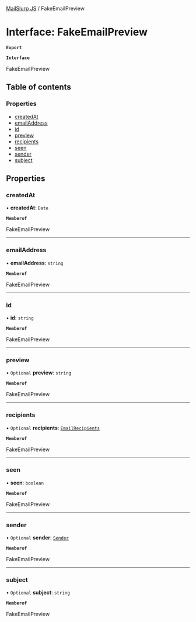 [MailSlurp JS](../README.md) / FakeEmailPreview

# Interface: FakeEmailPreview

**`Export`**

**`Interface`**

FakeEmailPreview

## Table of contents

### Properties

- [createdAt](FakeEmailPreview.md#createdat)
- [emailAddress](FakeEmailPreview.md#emailaddress)
- [id](FakeEmailPreview.md#id)
- [preview](FakeEmailPreview.md#preview)
- [recipients](FakeEmailPreview.md#recipients)
- [seen](FakeEmailPreview.md#seen)
- [sender](FakeEmailPreview.md#sender)
- [subject](FakeEmailPreview.md#subject)

## Properties

### createdAt

• **createdAt**: `Date`

**`Memberof`**

FakeEmailPreview

___

### emailAddress

• **emailAddress**: `string`

**`Memberof`**

FakeEmailPreview

___

### id

• **id**: `string`

**`Memberof`**

FakeEmailPreview

___

### preview

• `Optional` **preview**: `string`

**`Memberof`**

FakeEmailPreview

___

### recipients

• `Optional` **recipients**: [`EmailRecipients`](EmailRecipients.md)

**`Memberof`**

FakeEmailPreview

___

### seen

• **seen**: `boolean`

**`Memberof`**

FakeEmailPreview

___

### sender

• `Optional` **sender**: [`Sender`](Sender.md)

**`Memberof`**

FakeEmailPreview

___

### subject

• `Optional` **subject**: `string`

**`Memberof`**

FakeEmailPreview
